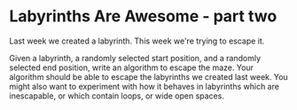 # Labyrinths Are Awesome - part two

Last week we created a labyrinth. This week we're trying to escape it.

Given a labyrinth, a randomly selected start position, and a randomly selected end position, write an algorithm to
escape the maze. Your algorithm should be able to escape the labyrinths we created last week. You might also want to
experiment with how it behaves in labyrinths which are inescapable, or which contain loops, or wide open spaces.

